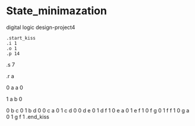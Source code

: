 # State_minimazation
digital logic design-project4 
  
    .start_kiss  
    .i 1  
    .o 1  
    .p 14  
  
  .s 7  
  
  .r a  
  
  0 a a 0  
  
  1 a b 0  
  
  0 b c 0
  1 b d 0
  0 c a 0
  1 c d 0
  0 d e 0
  1 d f 1
  0 e a 0
  1 e f 1
  0 f g 0
  1 f f 1
  0 g a 0
  1 g f 1
  .end_kiss

